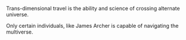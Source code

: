 
Trans-dimensional travel is the ability and science of crossing alternate universe.

Only certain individuals, like James Archer is capable of navigating the multiverse.
